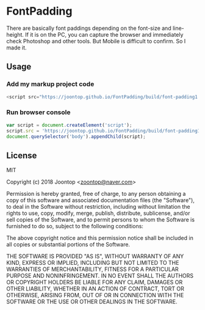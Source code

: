 # FontPadding

There are basically font paddings depending on the font-size and line-height.
If it is on the PC, you can capture the browser and immediately check Photoshop and other tools.
But Mobile is difficult to confirm. So I made it.

## Usage

### Add my markup project code
```js
<script src="https://joontop.github.io/FontPadding/build/font-padding1.0.0.js"></script>
```

### Run browser console

```js
var script = document.createElement('script');
script.src = 'https://joontop.github.io/FontPadding/build/font-padding1.0.0.js';
document.querySelector('body').appendChild(script);
```
## License

MIT

Copyright (c) 2018 Joontop &lt;zoontop@naver.com&gt;

Permission is hereby granted, free of charge, to any person obtaining a copy of
this software and associated documentation files (the "Software"), to deal in
the Software without restriction, including without limitation the rights to
use, copy, modify, merge, publish, distribute, sublicense, and/or sell copies
of the Software, and to permit persons to whom the Software is furnished to do
so, subject to the following conditions:

The above copyright notice and this permission notice shall be included in all
copies or substantial portions of the Software.

THE SOFTWARE IS PROVIDED "AS IS", WITHOUT WARRANTY OF ANY KIND, EXPRESS OR
IMPLIED, INCLUDING BUT NOT LIMITED TO THE WARRANTIES OF MERCHANTABILITY,
FITNESS FOR A PARTICULAR PURPOSE AND NONINFRINGEMENT. IN NO EVENT SHALL THE
AUTHORS OR COPYRIGHT HOLDERS BE LIABLE FOR ANY CLAIM, DAMAGES OR OTHER
LIABILITY, WHETHER IN AN ACTION OF CONTRACT, TORT OR OTHERWISE, ARISING FROM,
OUT OF OR IN CONNECTION WITH THE SOFTWARE OR THE USE OR OTHER DEALINGS IN THE
SOFTWARE.
